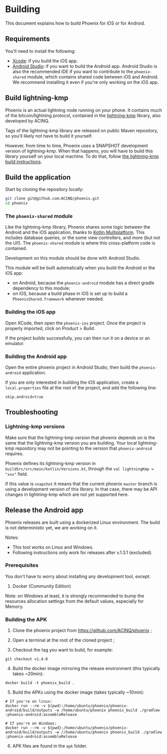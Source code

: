 # Building

This document explains how to build Phoenix for iOS or for Android.

## Requirements

You'll need to install the following:
- [Xcode](https://developer.apple.com/xcode/): if you build the iOS app.
- [Android Studio](https://developer.android.com/studio): if you want to build the Android app. Android Studio is also the recommended IDE if you want to contribute to the `phoenix-shared` module, which contains shared code between iOS and Android. We recommend installing it even if you're only working on the iOS app.

## Build lightning-kmp

Phoenix is an actual lightning node running on your phone. It contains much of the bitcoin/lightning protocol, contained in the [lightning-kmp](https://github.com/ACINQ/lightning-kmp) library, also developed by ACINQ.

Tags of the lightning-kmp library are released on public Maven repository, so you'll likely not have to build it yourself.

However, from time to time, Phoenix uses a SNAPSHOT development version of lightning-kmp. When that happens, you will have to build this library yourself on your local machine. To do that, follow [the lightning-kmp build instructions](https://github.com/ACINQ/lightning-kmp/blob/master/BUILD.md).

## Build the application

Start by cloning the repository locally:

```sh
git clone git@github.com:ACINQ/phoenix.git
cd phoenix
```

### The `phoenix-shared` module

Like the lightning-kmp library, Phoenix shares some logic between the Android and the iOS application, thanks to [Kotlin Multiplatform](https://www.jetbrains.com/kotlin-multiplatform/). This includes database queries, or the some view controllers, and more (but not the UI!). The `phoenix-shared` module is where this cross-platform code is contained.

Development on this module should be done with Android Studio.

This module will be built automatically when you build the Android or the iOS app:

- on Android, because the `phoenix-android` module has a direct gradle dependency to this module;
- on iOS, because a build phase in iOS is set up to build a `PhoenixShared.framework` whenever needed.

### Building the iOS app

Open XCode, then open the `phoenix-ios` project. Once the project is properly imported, click on Product > Build.

If the project builds successfully, you can then run it on a device or an emulator.

### Building the Android app

Open the entire phoenix project in Android Studio, then build the `phoenix-android` application.

If you are only interested in building the iOS application, create a `local.properties` file at the root of the project, and add the following line:

```
skip.android=true
```

## Troubleshooting

### Lightning-kmp versions

Make sure that the lightning-kmp version that phoenix depends on is the same that the lightning-kmp version you are building. Your local lightning-kmp repository may not be pointing to the version that `phoenix-android` requires.

Phoenix defines its lightning-kmp version in `buildSrc/src/main/kotlin/Versions.kt`, through the `val lightningKmp = "xxx"` field.

If this value is `snapshot` it means that the current phoenix `master` branch is using a development version of this library. In that case, there may be API changes in lightning-kmp which are not yet supported here.

## Release the Android app

Phoenix releases are built using a dockerized Linux environment. The build is not deterministic yet, we are working on it.

Notes:

- This tool works on Linux and Windows.
- Following instructions only work for releases after v.1.3.1 (excluded).

### Prerequisites

You don't have to worry about installing any development tool, except:
1. Docker (Community Edition)

Note: on Windows at least, it is strongly recommended to bump the resources allocation settings from the default values, especially for Memory.

### Building the APK

1. Clone the phoenix project from https://github.com/ACINQ/phoenix ;

2. Open a terminal at the root of the cloned project ;

3. Checkout the tag you want to build, for example:

```shell
git checkout v1.4.0
```

4. Build the docker image mirroring the release environment (this typically takes ~20min):

```shell
docker build -t phoenix_build .
```

5. Build the APKs using the docker image (takes typically ~10min):

```shell
# If you're on linux:
docker run --rm -v $(pwd):/home/ubuntu/phoenix/phoenix-android/build/outputs -w /home/ubuntu/phoenix phoenix_build ./gradlew :phoenix-android:assembleRelease

# If you're on Windows:
docker run --rm -v ${pwd}:/home/ubuntu/phoenix/phoenix-android/build/outputs -w //home/ubuntu/phoenix phoenix_build ./gradlew :phoenix-android:assembleRelease
```

6. APK files are found in the `apk` folder.
